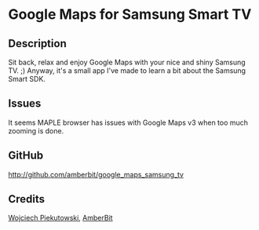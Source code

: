 # Google Maps for Samsung Smart TV

## Description
Sit back, relax and enjoy Google Maps with your nice and shiny Samsung TV. ;)
Anyway, it's a small app I've made to learn a bit about the Samsung Smart SDK.

## Issues
It seems MAPLE browser has issues with Google Maps v3 when too much zooming is done.

## GitHub
http://github.com/amberbit/google_maps_samsung_tv

## Credits
[Wojciech Piekutowski](wojciech.piekutowski@amberbit.com), [AmberBit](http://amberbit.com)
